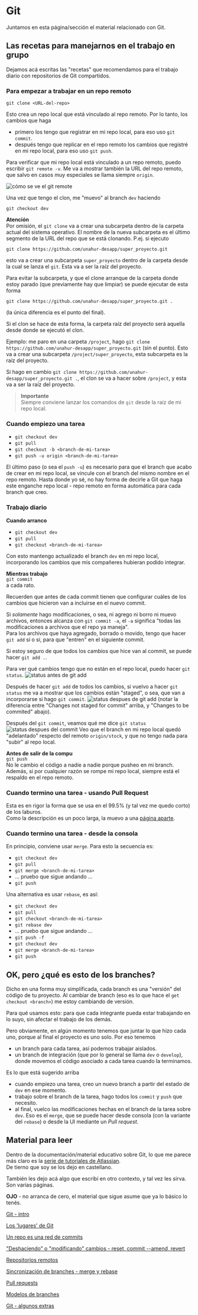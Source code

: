 # Git

Juntamos en esta página/sección el material relacionado con Git.

## Las recetas para manejarnos en el trabajo en grupo
Dejamos acá escritas las "recetas" que recomendamos para el trabajo diario con repositorios de Git compartidos.

### Para empezar a trabajar en un repo remoto
```
git clone <URL-del-repo>
```
Esto crea un repo local que está vinculado al repo remoto. Por lo tanto, los cambios que haga
- primero los tengo que registrar en mi repo local, para eso uso `git commit`.
- después tengo que replicar en el repo remoto los cambios que registré en mi repo local, para eso uso `git push`.

Para verificar que mi repo local está vinculado a un repo remoto, puedo escribir `git remote -v`. Me va a mostrar también la URL del repo remoto, que salvo en casos muy especiales se llama siempre `origin`.

![cómo se ve el git remote](../images/git-remote-v.jpg)


Una vez que tengo el clon, me "muevo" al branch `dev` haciendo
```
git checkout dev
```

**Atención**  
Por omisión, el `git clone` va a crear una subcarpeta dentro de la carpeta actual del sistema operativo. El nombre de la nueva subcarpeta es el último segmento de la URL del repo que se está clonando.
P.ej. si ejecuto
```
git clone https://github.com/unahur-desapp/super_proyecto.git
```
esto va a crear una subcarpeta `super_proyecto` dentro de la carpeta desde la cual se lanza el `git`. Esta va a ser la raíz del proyecto.

Para evitar la subcarpeta, y que el clone arranque de la carpeta donde estoy parado (que previamente hay que limpiar) se puede ejecutar de esta forma
```
git clone https://github.com/unahur-desapp/super_proyecto.git .
```
(la única diferencia es el punto del final).

Si el clon se hace de esta forma, la carpeta raíz del proyecto será aquella desde donde se ejecutó el clon. 

Ejemplo: me paro en una carpeta `/project`, hago `git clone https://github.com/unahur-desapp/super_proyecto.git` (sin el punto). Esto va a crear una subcarpeta `/project/super_proyecto`, esta subcarpeta es la raíz del proyecto.

Si hago en cambio `git clone https://github.com/unahur-desapp/super_proyecto.git .`, el clon se va a hacer sobre `/project`, y esta va a ser la raíz del proyecto.


> **Importante**  
> Siempre conviene lanzar los comandos de `git` desde la raíz de mi repo local.


### Cuando empiezo una tarea
- `git checkout dev`
- `git pull`
- `git checkout -b <branch-de-mi-tarea>`
- `git push -u origin <branch-de-mi-tarea>`

El último paso (o sea el `push -u`) es necesario para que el branch que acabo de crear en mi repo local, se vincule con el branch del mismo nombre en el repo remoto. Hasta donde yo sé, no hay forma de decirle a Git que haga este enganche repo local - repo remoto en forma automática para cada branch que creo.


### Trabajo diario
**Cuando arranco**
- `git checkout dev`
- `git pull`
- `git checkout <branch-de-mi-tarea>`  
  
Con esto mantengo actualizado el branch `dev` en mi repo local, incorporando los cambios que mis compañeres hubieran podido integrar.

**Mientras trabajo**  
`git commit`  
a cada rato. 

Recuerden que antes de cada commit tienen que configurar cuáles de los cambios que hicieron van a incluirse en el nuevo commit.

Si _solamente_ hago modificaciones, o sea, ni agrego ni borro ni muevo archivos, entonces alcanza con `git commit -a`, el `-a` significa "todas las modificaciones a archivos que el repo ya maneja".  
Para los archivos que haya agregado, borrado o movido, tengo que hacer `git add` sí o sí, para que "entren" en el siguiente commit.

Si estoy seguro de que todos los cambios que hice van al commit, se puede hacer `git add .`.

Para ver qué cambios tengo que no están en el repo local, puedo hacer `git status`.
![status antes de git add](../images/git-status.png)

Después de hacer `git add` de todos los cambios, si vuelvo a hacer `git status` me va a mostrar que los cambios están "staged", o sea, que van a incorporarse si hago `git commit`.
![status despues de git add](../images/git-status-staged.png)
(notar la diferencia entre "Changes not staged for commit" arriba, y "Changes to be commited" abajo).

Después del `git commit`, veamos qué me dice `git status`
![status despues del commit](../images/git-status-after-commit.png)
Veo que el branch en mi repo local quedó "adelantado" respecto del remoto `origin/stock`, y que no tengo nada para "subir" al repo local.


**Antes de salir de la compu**  
`git push`  
No le cambio el código a nadie a nadie porque pusheo en mi branch.  
Además, si por cualquier razón se rompe mi repo local, siempre está el respaldo en el repo remoto.


### Cuando termino una tarea - usando Pull Request
Esta es en rigor la forma que se usa en el 99.5% (y tal vez me quedo corto) de los laburos.  
Como la descripción es un poco larga, la muevo a una [página aparte](./git-pr.md). 


### Cuando termino una tarea - desde la consola
En principio, conviene usar `merge`. Para esto la secuencia es:
- `git checkout dev`
- `git pull`
- `git merge <branch-de-mi-tarea>`
- ... pruebo que sigue andando ...
- `git push`

Una alternativa es usar  `rebase`, es así:
- `git checkout dev`
- `git pull`
- `git checkout <branch-de-mi-tarea>`
- `git rebase dev`
- ... pruebo que sigue andando ...
- `git push -f`
- `git checkout dev`
- `git merge <branch-de-mi-tarea>`
- `git push`


## OK, pero ¿qué es esto de los branches?
Dicho en una forma muy simplificada, cada branch es una "versión" del código de tu proyecto. Al cambiar de branch (eso es lo que hace el `get checkout <branch>`) me estoy cambiando de versión.

Para qué usamos esto: para que cada integrante pueda estar trabajando en lo suyo, sin afectar el trabajo de los demás.

Pero obviamente, en algún momento tenemos que juntar lo que hizo cada uno, porque al final el proyecto es uno solo. 
Por eso tenemos
- un branch para cada tarea, así podemos trabajar aislados.
- un branch de integración (que por lo general se llama `dev` o `develop`), donde movemos el código asociado a cada tarea cuando la terminamos.

Es lo que está sugerido arriba
- cuando empiezo una tarea, creo un nuevo branch a partir del estado de `dev` en ese momento.
- trabajo sobre el branch de la tarea, hago todos los `commit` y `push` que necesito.
- al final, vuelco las modificaciones hechas en el branch de la tarea sobre `dev`. Eso es el `merge`, que se puede hacer desde consola (con la variante del `rebase`) o desde la UI mediante un _Pull request_.



## Material para leer
Dentro de la documentación/material educativo sobre Git, lo que me parece más claro es la [serie de tutoriales de Atlassian](https://www.atlassian.com/es/git/tutorials).  
De tierno que soy se los dejo en castellano.

También les dejo acá algo que escribí en otro contexto, y tal vez les sirva. Son varias páginas.

**OJO** - no arranca de cero, el material que sigue asume que ya lo básico lo tenés.

[Git - intro](../recursos/git/git-intro)

[Los 'lugares' de Git](../recursos/git/git-espacios)

[Un repo es una red de commits](../recursos/git/git-commits)

["Deshaciendo" o "modificando" cambios - reset, commit --amend, revert](../recursos/git/git-reset)

[Repositorios remotos](../recursos/git/git-remote)

[Sincronización de branches - merge y rebase](../recursos/git/git-synchro-merge-rebase)

[Pull requests](../recursos/git/pull-requests)

[Modelos de branches](../recursos/git/branch-models)

[Git - algunos extras](../recursos/git/git-extras)


